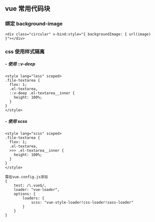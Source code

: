 ## vue 常用代码块

### 绑定 background-image
```````
<div class="circular" v-bind:style="{ backgroundImage: { url(image) }"></div>
```````

### css 使用样式隔离
##### - 使用 ::v-deep
```````
<style lang="less" scoped>
.file-textarea {
  flex: 1;
  .el-textarea,
  ::v-deep .el-textarea__inner {
    height: 100%;
  }
}
</style>
```````
##### - 使用 scss
```````
<style lang="scss" scoped>
.file-textarea {
  flex: 1;
  .el-textarea,
  >>> .el-textarea__inner {
    height: 100%;
  }
}
</style>

需在vue.config.js添加
{
    test: /\.vue$/,
    loader: "vue-loader",
    options: {
        loaders: {
            scss: "vue-style-loader!css-loader!sass-loader"
        }
    }
}
```````
